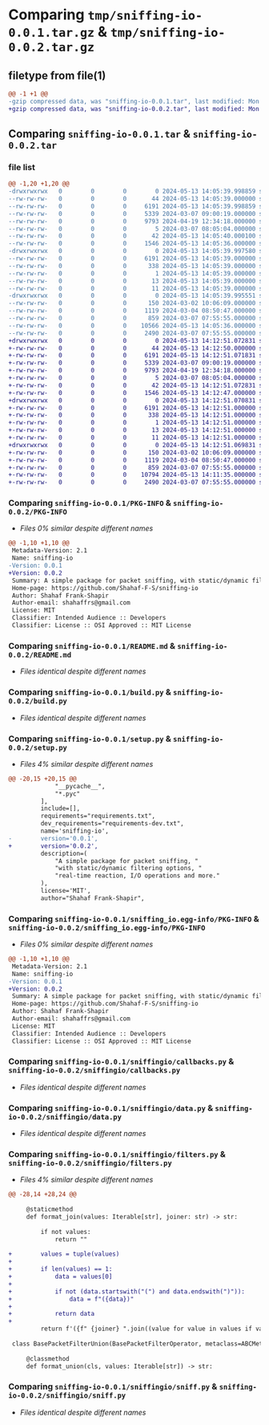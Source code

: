 # Comparing `tmp/sniffing-io-0.0.1.tar.gz` & `tmp/sniffing-io-0.0.2.tar.gz`

## filetype from file(1)

```diff
@@ -1 +1 @@
-gzip compressed data, was "sniffing-io-0.0.1.tar", last modified: Mon May 13 14:05:40 2024, max compression
+gzip compressed data, was "sniffing-io-0.0.2.tar", last modified: Mon May 13 14:12:51 2024, max compression
```

## Comparing `sniffing-io-0.0.1.tar` & `sniffing-io-0.0.2.tar`

### file list

```diff
@@ -1,20 +1,20 @@
-drwxrwxrwx   0        0        0        0 2024-05-13 14:05:39.998859 sniffing-io-0.0.1/
--rw-rw-rw-   0        0        0       44 2024-05-13 14:05:39.000000 sniffing-io-0.0.1/MANIFEST.in
--rw-rw-rw-   0        0        0     6191 2024-05-13 14:05:39.998859 sniffing-io-0.0.1/PKG-INFO
--rw-rw-rw-   0        0        0     5339 2024-03-07 09:00:19.000000 sniffing-io-0.0.1/README.md
--rw-rw-rw-   0        0        0     9793 2024-04-19 12:34:18.000000 sniffing-io-0.0.1/build.py
--rw-rw-rw-   0        0        0        5 2024-03-07 08:05:04.000000 sniffing-io-0.0.1/requirements.txt
--rw-rw-rw-   0        0        0       42 2024-05-13 14:05:40.000100 sniffing-io-0.0.1/setup.cfg
--rw-rw-rw-   0        0        0     1546 2024-05-13 14:05:36.000000 sniffing-io-0.0.1/setup.py
-drwxrwxrwx   0        0        0        0 2024-05-13 14:05:39.997580 sniffing-io-0.0.1/sniffing_io.egg-info/
--rw-rw-rw-   0        0        0     6191 2024-05-13 14:05:39.000000 sniffing-io-0.0.1/sniffing_io.egg-info/PKG-INFO
--rw-rw-rw-   0        0        0      338 2024-05-13 14:05:39.000000 sniffing-io-0.0.1/sniffing_io.egg-info/SOURCES.txt
--rw-rw-rw-   0        0        0        1 2024-05-13 14:05:39.000000 sniffing-io-0.0.1/sniffing_io.egg-info/dependency_links.txt
--rw-rw-rw-   0        0        0       13 2024-05-13 14:05:39.000000 sniffing-io-0.0.1/sniffing_io.egg-info/requires.txt
--rw-rw-rw-   0        0        0       11 2024-05-13 14:05:39.000000 sniffing-io-0.0.1/sniffing_io.egg-info/top_level.txt
-drwxrwxrwx   0        0        0        0 2024-05-13 14:05:39.995551 sniffing-io-0.0.1/sniffingio/
--rw-rw-rw-   0        0        0      150 2024-03-02 10:06:09.000000 sniffing-io-0.0.1/sniffingio/__init__.py
--rw-rw-rw-   0        0        0     1119 2024-03-04 08:50:47.000000 sniffing-io-0.0.1/sniffingio/callbacks.py
--rw-rw-rw-   0        0        0      859 2024-03-07 07:55:55.000000 sniffing-io-0.0.1/sniffingio/data.py
--rw-rw-rw-   0        0        0    10566 2024-05-13 14:05:36.000000 sniffing-io-0.0.1/sniffingio/filters.py
--rw-rw-rw-   0        0        0     2490 2024-03-07 07:55:55.000000 sniffing-io-0.0.1/sniffingio/sniff.py
+drwxrwxrwx   0        0        0        0 2024-05-13 14:12:51.072831 sniffing-io-0.0.2/
+-rw-rw-rw-   0        0        0       44 2024-05-13 14:12:50.000000 sniffing-io-0.0.2/MANIFEST.in
+-rw-rw-rw-   0        0        0     6191 2024-05-13 14:12:51.071831 sniffing-io-0.0.2/PKG-INFO
+-rw-rw-rw-   0        0        0     5339 2024-03-07 09:00:19.000000 sniffing-io-0.0.2/README.md
+-rw-rw-rw-   0        0        0     9793 2024-04-19 12:34:18.000000 sniffing-io-0.0.2/build.py
+-rw-rw-rw-   0        0        0        5 2024-03-07 08:05:04.000000 sniffing-io-0.0.2/requirements.txt
+-rw-rw-rw-   0        0        0       42 2024-05-13 14:12:51.072831 sniffing-io-0.0.2/setup.cfg
+-rw-rw-rw-   0        0        0     1546 2024-05-13 14:12:47.000000 sniffing-io-0.0.2/setup.py
+drwxrwxrwx   0        0        0        0 2024-05-13 14:12:51.070831 sniffing-io-0.0.2/sniffing_io.egg-info/
+-rw-rw-rw-   0        0        0     6191 2024-05-13 14:12:51.000000 sniffing-io-0.0.2/sniffing_io.egg-info/PKG-INFO
+-rw-rw-rw-   0        0        0      338 2024-05-13 14:12:51.000000 sniffing-io-0.0.2/sniffing_io.egg-info/SOURCES.txt
+-rw-rw-rw-   0        0        0        1 2024-05-13 14:12:51.000000 sniffing-io-0.0.2/sniffing_io.egg-info/dependency_links.txt
+-rw-rw-rw-   0        0        0       13 2024-05-13 14:12:51.000000 sniffing-io-0.0.2/sniffing_io.egg-info/requires.txt
+-rw-rw-rw-   0        0        0       11 2024-05-13 14:12:51.000000 sniffing-io-0.0.2/sniffing_io.egg-info/top_level.txt
+drwxrwxrwx   0        0        0        0 2024-05-13 14:12:51.069831 sniffing-io-0.0.2/sniffingio/
+-rw-rw-rw-   0        0        0      150 2024-03-02 10:06:09.000000 sniffing-io-0.0.2/sniffingio/__init__.py
+-rw-rw-rw-   0        0        0     1119 2024-03-04 08:50:47.000000 sniffing-io-0.0.2/sniffingio/callbacks.py
+-rw-rw-rw-   0        0        0      859 2024-03-07 07:55:55.000000 sniffing-io-0.0.2/sniffingio/data.py
+-rw-rw-rw-   0        0        0    10794 2024-05-13 14:11:35.000000 sniffing-io-0.0.2/sniffingio/filters.py
+-rw-rw-rw-   0        0        0     2490 2024-03-07 07:55:55.000000 sniffing-io-0.0.2/sniffingio/sniff.py
```

### Comparing `sniffing-io-0.0.1/PKG-INFO` & `sniffing-io-0.0.2/PKG-INFO`

 * *Files 0% similar despite different names*

```diff
@@ -1,10 +1,10 @@
 Metadata-Version: 2.1
 Name: sniffing-io
-Version: 0.0.1
+Version: 0.0.2
 Summary: A simple package for packet sniffing, with static/dynamic filtering options, real-time reaction, I/O operations and more.
 Home-page: https://github.com/Shahaf-F-S/sniffing-io
 Author: Shahaf Frank-Shapir
 Author-email: shahaffrs@gmail.com
 License: MIT
 Classifier: Intended Audience :: Developers
 Classifier: License :: OSI Approved :: MIT License
```

### Comparing `sniffing-io-0.0.1/README.md` & `sniffing-io-0.0.2/README.md`

 * *Files identical despite different names*

### Comparing `sniffing-io-0.0.1/build.py` & `sniffing-io-0.0.2/build.py`

 * *Files identical despite different names*

### Comparing `sniffing-io-0.0.1/setup.py` & `sniffing-io-0.0.2/setup.py`

 * *Files 4% similar despite different names*

```diff
@@ -20,15 +20,15 @@
             "__pycache__",
             "*.pyc"
         ],
         include=[],
         requirements="requirements.txt",
         dev_requirements="requirements-dev.txt",
         name='sniffing-io',
-        version='0.0.1',
+        version='0.0.2',
         description=(
             "A simple package for packet sniffing, "
             "with static/dynamic filtering options, "
             "real-time reaction, I/O operations and more."
         ),
         license='MIT',
         author="Shahaf Frank-Shapir",
```

### Comparing `sniffing-io-0.0.1/sniffing_io.egg-info/PKG-INFO` & `sniffing-io-0.0.2/sniffing_io.egg-info/PKG-INFO`

 * *Files 0% similar despite different names*

```diff
@@ -1,10 +1,10 @@
 Metadata-Version: 2.1
 Name: sniffing-io
-Version: 0.0.1
+Version: 0.0.2
 Summary: A simple package for packet sniffing, with static/dynamic filtering options, real-time reaction, I/O operations and more.
 Home-page: https://github.com/Shahaf-F-S/sniffing-io
 Author: Shahaf Frank-Shapir
 Author-email: shahaffrs@gmail.com
 License: MIT
 Classifier: Intended Audience :: Developers
 Classifier: License :: OSI Approved :: MIT License
```

### Comparing `sniffing-io-0.0.1/sniffingio/callbacks.py` & `sniffing-io-0.0.2/sniffingio/callbacks.py`

 * *Files identical despite different names*

### Comparing `sniffing-io-0.0.1/sniffingio/data.py` & `sniffing-io-0.0.2/sniffingio/data.py`

 * *Files identical despite different names*

### Comparing `sniffing-io-0.0.1/sniffingio/filters.py` & `sniffing-io-0.0.2/sniffingio/filters.py`

 * *Files 4% similar despite different names*

```diff
@@ -28,14 +28,24 @@
 
     @staticmethod
     def format_join(values: Iterable[str], joiner: str) -> str:
 
         if not values:
             return ""
 
+        values = tuple(values)
+
+        if len(values) == 1:
+            data = values[0]
+
+            if not (data.startswith("(") and data.endswith(")")):
+                data = f"({data})"
+
+            return data
+
         return f'({f" {joiner} ".join((value for value in values if value))})'
 
 class BasePacketFilterUnion(BasePacketFilterOperator, metaclass=ABCMeta):
 
     @classmethod
     def format_union(cls, values: Iterable[str]) -> str:
```

### Comparing `sniffing-io-0.0.1/sniffingio/sniff.py` & `sniffing-io-0.0.2/sniffingio/sniff.py`

 * *Files identical despite different names*

